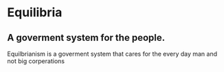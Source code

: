 <html>      
    <head>
     <link rel="stylesheet" href="main.css">
    </head>
    <body>
        <div>
            <h1>Equilibria</h1>
            <h2>A goverment system for the people.</h2>
        </div>
        <p>Equilbrianism is a goverment system that cares for the every day man and not big corperations</p>
    </body>  
</html>